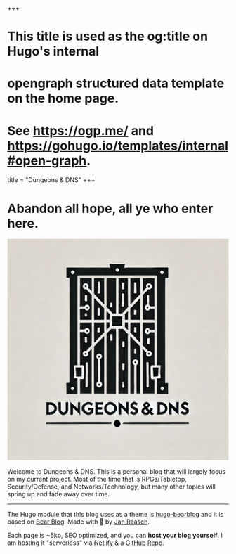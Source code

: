 +++
# This title is used as the og:title on Hugo's internal
# opengraph structured data template on the home page.
# See https://ogp.me/ and https://gohugo.io/templates/internal#open-graph.
title = "Dungeons & DNS"
+++

# Abandon all hope, all ye who enter here.

![DNDNS Logo](/assets/images/dndns-f.png "Dungeons & DNS Logo")

Welcome to Dungeons & DNS. This is a personal blog that will largely focus on my current project. Most of the time that is RPGs/Tabletop, Security/Defense, and Networks/Technology, but many other topics will spring up and fade away over time.

---

The Hugo module that this blog uses as a theme is [hugo-bearblog](https://github.com/janraasch/hugo-bearblog) and it is based on [Bear Blog](https://bearblog.dev/). Made with 💟 by [Jan Raasch](https://www.janraasch.com).

Each page is ~5kb, SEO optimized, and you can **host your blog yourself**. I am hosting it "serverless" via [Netlify](https://www.netlify.com/) & a [GitHub Repo](https://github.com/nap01/blog).
